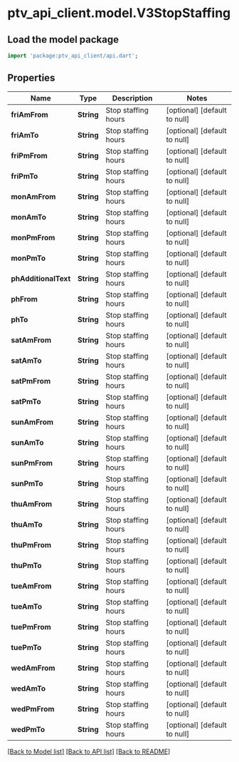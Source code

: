# ptv_api_client.model.V3StopStaffing

## Load the model package
```dart
import 'package:ptv_api_client/api.dart';
```

## Properties
Name | Type | Description | Notes
------------ | ------------- | ------------- | -------------
**friAmFrom** | **String** | Stop staffing hours | [optional] [default to null]
**friAmTo** | **String** | Stop staffing hours | [optional] [default to null]
**friPmFrom** | **String** | Stop staffing hours | [optional] [default to null]
**friPmTo** | **String** | Stop staffing hours | [optional] [default to null]
**monAmFrom** | **String** | Stop staffing hours | [optional] [default to null]
**monAmTo** | **String** | Stop staffing hours | [optional] [default to null]
**monPmFrom** | **String** | Stop staffing hours | [optional] [default to null]
**monPmTo** | **String** | Stop staffing hours | [optional] [default to null]
**phAdditionalText** | **String** | Stop staffing hours | [optional] [default to null]
**phFrom** | **String** | Stop staffing hours | [optional] [default to null]
**phTo** | **String** | Stop staffing hours | [optional] [default to null]
**satAmFrom** | **String** | Stop staffing hours | [optional] [default to null]
**satAmTo** | **String** | Stop staffing hours | [optional] [default to null]
**satPmFrom** | **String** | Stop staffing hours | [optional] [default to null]
**satPmTo** | **String** | Stop staffing hours | [optional] [default to null]
**sunAmFrom** | **String** | Stop staffing hours | [optional] [default to null]
**sunAmTo** | **String** | Stop staffing hours | [optional] [default to null]
**sunPmFrom** | **String** | Stop staffing hours | [optional] [default to null]
**sunPmTo** | **String** | Stop staffing hours | [optional] [default to null]
**thuAmFrom** | **String** | Stop staffing hours | [optional] [default to null]
**thuAmTo** | **String** | Stop staffing hours | [optional] [default to null]
**thuPmFrom** | **String** | Stop staffing hours | [optional] [default to null]
**thuPmTo** | **String** | Stop staffing hours | [optional] [default to null]
**tueAmFrom** | **String** | Stop staffing hours | [optional] [default to null]
**tueAmTo** | **String** | Stop staffing hours | [optional] [default to null]
**tuePmFrom** | **String** | Stop staffing hours | [optional] [default to null]
**tuePmTo** | **String** | Stop staffing hours | [optional] [default to null]
**wedAmFrom** | **String** | Stop staffing hours | [optional] [default to null]
**wedAmTo** | **String** | Stop staffing hours | [optional] [default to null]
**wedPmFrom** | **String** | Stop staffing hours | [optional] [default to null]
**wedPmTo** | **String** | Stop staffing hours | [optional] [default to null]

[[Back to Model list]](../README.md#documentation-for-models) [[Back to API list]](../README.md#documentation-for-api-endpoints) [[Back to README]](../README.md)



